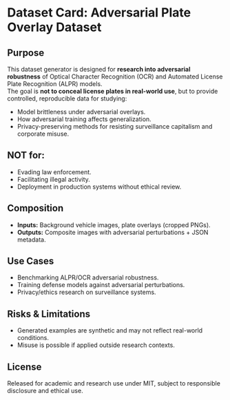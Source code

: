 # Dataset Card: Adversarial Plate Overlay Dataset

## Purpose
This dataset generator is designed for **research into adversarial robustness** of Optical Character Recognition (OCR) and Automated License Plate Recognition (ALPR) models.  
The goal is **not to conceal license plates in real-world use**, but to provide controlled, reproducible data for studying:
- Model brittleness under adversarial overlays.
- How adversarial training affects generalization.
- Privacy-preserving methods for resisting surveillance capitalism and corporate misuse.

## NOT for:
- Evading law enforcement.
- Facilitating illegal activity.
- Deployment in production systems without ethical review.

## Composition
- **Inputs:** Background vehicle images, plate overlays (cropped PNGs).
- **Outputs:** Composite images with adversarial perturbations + JSON metadata.

## Use Cases
- Benchmarking ALPR/OCR adversarial robustness.
- Training defense models against adversarial perturbations.
- Privacy/ethics research on surveillance systems.

## Risks & Limitations
- Generated examples are synthetic and may not reflect real-world conditions.
- Misuse is possible if applied outside research contexts.

## License
Released for academic and research use under MIT, subject to responsible disclosure and ethical use.
